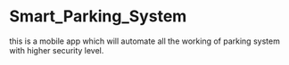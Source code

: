 # Smart_Parking_System
this is a mobile app which will automate all the working of parking system with higher security level.
